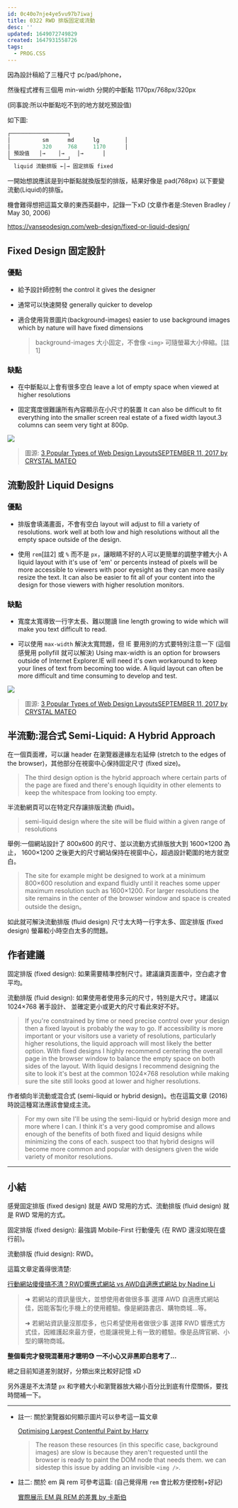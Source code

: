 ```yaml
---
id: 0c40o7nje4ye5vu97b7iwaj
title: 0322 RWD 排版固定或流動
desc: ''
updated: 1649072749829
created: 1647931558726
tags:
  - PROG.CSS
---
```


因為設計稿給了三種尺寸 pc/pad/phone，

然後程式裡有三個用 min-width 分開的中斷點 1170px/768px/320px

(同事說:所以中斷點吃不到的地方就吃預設值)

如下圖:

``` javascript
┌──────────────────┐
│          sm      md      lg        │
│          320     768     1170      │
│ 預設值   │→    │→    │→      │
└──────────────────┘
  liquid 流動排版 ←│→ 固定排版 fixed
```

一開始想說應該是到中斷點就換版型的排版，結果好像是 pad(768px) 以下要變流動(Liquid)的排版。

機會難得想把這篇文章的東西英翻中，記錄一下xD (文章作者是:Steven Bradley / May 30, 2006)

https://vanseodesign.com/web-design/fixed-or-liquid-design/

## Fixed Design 固定設計

### 優點

- 給予設計師控制 the control it gives the designer

- 通常可以快速開發 generally quicker to develop

- 適合使用背景圖片(background-images) easier to use background images which by nature will have fixed dimensions
  > background-images 大小固定，不會像 `<img>` 可隨螢幕大小伸縮。[註1]

### 缺點

- 在中斷點以上會有很多空白 leave a lot of empty space when viewed at higher resolutions

- 固定寬度很難讓所有內容顯示在小尺寸的裝置 It can also be difficult to fit everything into the smaller screen real estate of a fixed width layout.3 columns can seem very tight at 800p.


![](/assets/images/2022-04-04-16-11-38.png)

> 圖源: [3 Popular Types of Web Design LayoutsSEPTEMBER 11, 2017 by CRYSTAL MATEO](https://linkage.ph/3-popular-types-web-design-layouts/)

## 流動設計 Liquid Designs

### 優點

- 排版會填滿畫面，不會有空白 layout will adjust to fill a variety of resolutions. work well at both low and high resolutions without all the empty space outside of the design.

- 使用 `rem`[註2] 或 `%` 而不是 `px`，讓眼睛不好的人可以更簡單的調整字體大小 A liquid layout with it's use of 'em' or percents instead of pixels will be more accessible to viewers with poor eyesight as they can more easily resize the text. It can also be easier to fit all of your content into the design for those viewers with higher resolution monitors.

### 缺點

- 寬度太寬導致一行字太長、難以閱讀 line length growing to wide which will make you text difficult to read.

- 可以使用 `max-width` 解決太寬問題，但 IE 要用別的方式要特別注意一下 (這個感覺用 pollyfill 就可以解決) Using max-width is an option for browsers outside of Internet Explorer.IE will need it's own workaround to keep your lines of text from becoming too wide. A liquid layout can often be more difficult and time consuming to develop and test.

![](/assets/images/2022-04-04-16-12-25.png)

> 圖源: [3 Popular Types of Web Design LayoutsSEPTEMBER 11, 2017 by CRYSTAL MATEO](https://linkage.ph/3-popular-types-web-design-layouts/)


## 半流動:混合式 Semi-Liquid: A Hybrid Approach

在一個頁面裡，可以讓 header 在瀏覽器邊緣左右延伸 (stretch to the edges of the browser)，其他部分在視窗中心保持固定尺寸 (fixed size)。

> The third design option is the hybrid approach where certain parts of the page are fixed and there's enough liquidity in other elements to keep the whitespace from looking too empty.


半流動網頁可以在特定尺存讓排版流動 (fluid)。

> semi-liquid design where the site will be fluid within a given range of resolutions

舉例:一個網站設計了 800x600 的尺寸、並以流動方式排版放大到 1600×1200 為止，
1600×1200 之後更大的尺寸網站保持在視窗中心，超過設計範圍的地方就空白。

> The site for example might be designed to work at a minimum 800×600 resolution and expand fluidly until it reaches some upper maximum resolution such as 1600×1200. For larger resolutions the site remains in the center of the browser window and space is created outside the design。

如此就可解決流動排版 (fluid design) 尺寸太大時一行字太多、固定排版 (fixed design) 螢幕較小時空白太多的問題。

## 作者建議

固定排版 (fixed design): 如果需要精準控制尺寸。建議讓頁面置中，空白處才會平均。

流動排版 (fluid design): 如果使用者使用多元的尺寸，特別是大尺寸。建議以 1024×768 著手設計、
並確定更小或更大的尺寸看此來好不好。

>  If you're constrained by time or need precise control over your design then a fixed layout is probably the way to go. If accessibility is more important or your visitors use a variety of resolutions, particularly higher resolutions, the liquid approach will most likely the better option. With fixed designs I highly recommend centering the overall page in the browser window to balance the empty space on both sides of the layout. With liquid designs I recommend designing the site to look it's best at the common 1024×768 resolution while making sure the site still looks good at lower and higher resolutions.

作者傾向半流動或混合式 (semi-liquid or hybrid design)。也在這篇文章 (2016) 時說這種寫法應該會變成主流。

> For my own site I'll be using the semi-liquid or hybrid design more and more where I can. I think it's a very good compromise and allows enough of the benefits of both fixed and liquid designs while minimizing the cons of each. suspect too that hybrid designs will become more common and popular with designers given the wide variety of monitor resolutions.

---

## 小結

感覺固定排版 (fixed design) 就是 AWD 常用的方式、流動排版 (fluid design) 就是 RWD 常用的方式。

固定排版 (fixed design): 最強調 Mobile-First 行動優先 (在 RWD 還沒如現在盛行前)。

流動排版 (fluid design): RWD。

這篇文章定義得很清楚:

[行動網站傻傻搞不清？RWD響應式網站 vs AWD自適應式網站 by Nadine Li](https://medium.com/nadine-mase/the-different-about-responsive-website-design-adaptive-web-design-92712d2ba7ab)

> ➜ 若網站的資訊量很大，並想使用者做很多事
> 選擇 AWD 自適應式網站佳，因能客製化手機上的使用體驗。像是網路書店、購物商城…等。
>
> ➜ 若網站資訊量沒那麼多，也只希望使用者做很少事
> 選擇 RWD 響應式方式佳，因維護起來最方便，也能讓視覺上有一致的體驗。像是品牌官網、小型的購物商城。

**整個看完才發現混著用才聰明😓 一不小心又非黑即白思考了...**

總之目前知道差別就好，分類出來比較好記憶 xD

另外還是不太清楚 `px` 和字體大小和瀏覽器放大縮小百分比到底有什麼關係，要找時間補一下。

---

- 註一: 關於瀏覽器如何顯示圖片可以參考這一篇文章

  [Optimising Largest Contentful Paint by Harry](https://csswizardry.com/2022/03/optimising-largest-contentful-paint/)

  > The reason these resources (in this specific case, background images) are slow is because they aren't requested until the browser is ready to paint the DOM node that needs them.
  > we can sidestep this issue by adding an invisible `<img />`.

- 註二: 關於 em 與 rem 可參考這篇: (自己覺得用 `rem` 會比較方便控制+好記)

  [實際展示 EM 與 REM 的差異 by 卡斯伯](https://www.hexschool.com/2016/01/02/2016-08-08-em-vs-rem/)
